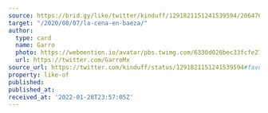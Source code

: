 ```yaml
---
source: https://brid.gy/like/twitter/kinduff/1291821151241539594/20647037
target: "/2020/08/07/la-cena-en-baeza/"
author:
  type: card
  name: Garro
  photo: https://webmention.io/avatar/pbs.twimg.com/6330d026bec33fcfe272290800d84b77a57578bbdd69b667c2f011069d785adf.jpg
  url: https://twitter.com/GarroMx
source_url: https://twitter.com/kinduff/status/1291821151241539594#favorited-by-20647037
property: like-of
published: 
published_at: 
received_at: '2022-01-28T23:57:05Z'
---
```



